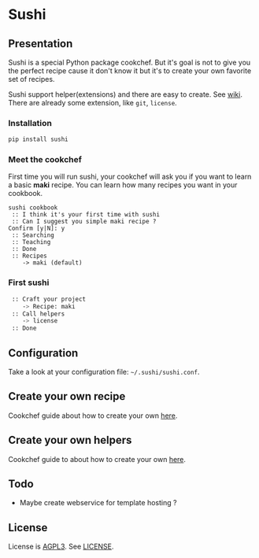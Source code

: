 # Sushi

## Presentation

Sushi is a special Python package cookchef. But it's goal is not to give you the perfect recipe cause it don't know it but it's to create your own favorite set of recipes. 

Sushi support helper(extensions) and there are easy to create. See [wiki][1]. There are already some extension, like ``git``, ``license``.

### Installation

```bash
pip install sushi
```

### Meet the cookchef

First time you will run sushi, your cookchef will ask you if you want to learn a basic __maki__ recipe.
You can learn how many recipes you want in your cookbook.

```
sushi cookbook
 :: I think it's your first time with sushi
 :: Can I suggest you simple maki recipe ?
Confirm [y|N]: y
 :: Searching
 :: Teaching
 :: Done
 :: Recipes
    -> maki (default)
```

### First sushi

```bash
 :: Craft your project
    -> Recipe: maki
 :: Call helpers
    -> license
 :: Done
```

## Configuration

Take a look at your configuration file: ```~/.sushi/sushi.conf```.

## Create your own recipe

Cookchef guide about how to create your own [here][4].

## Create your own helpers

Cookchef guide to about how to create your own [here][5].

Todo
----

* Maybe create webservice for template hosting ?

License
-------

License is [AGPL3][2]. See [LICENSE][3].

[1]: https://github.com/Socketubs/Sushi/wiki
[2]: https://github.com/Socketubs/Sushi/wiki/Recipes
[3]: https://github.com/Socketubs/Sushi/wiki/Helpers
[4]: http://www.gnu.org/licenses/agpl.html
[5]: https://raw.github.com/Socketubs/Sushi/master/LICENSE
